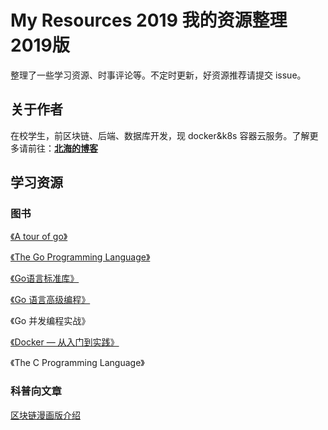 # My Resources 2019 我的资源整理2019版

整理了一些学习资源、时事评论等。不定时更新，好资源推荐请提交 issue。

## 关于作者

在校学生，前区块链、后端、数据库开发，现 docker&k8s 容器云服务。了解更多请前往：[**北海的博客**](https://www.wingsxdu.com/)

## 学习资源

### 图书

[《A tour of go》](https://tour.go-zh.org/welcome/1)

[《The Go Programming Language》](https://books.studygolang.com/gopl-zh/)

[《Go语言标准库》](https://books.studygolang.com/The-Golang-Standard-Library-by-Example/)

[《Go 语言高级编程》](https://chai2010.cn/advanced-go-programming-book)

《Go 并发编程实战》

[《Docker — 从入门到实践》]( https://yeasy.gitbooks.io/docker_practice/ )

《The C Programming Language》

### 科普向文章

[区块链漫画版介绍]( https://blog.csdn.net/aa867734398/article/details/81591127 )

